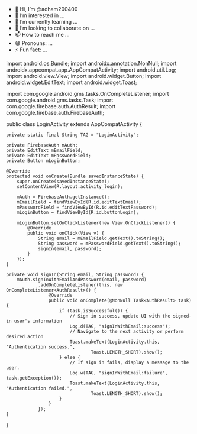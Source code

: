 - 👋 Hi, I’m @adham200400
- 👀 I’m interested in ...
- 🌱 I’m currently learning ...
- 💞️ I’m looking to collaborate on ...
- 📫 How to reach me ...
- 😄 Pronouns: ...
- ⚡ Fun fact: ...

<!---
adham200400/adham200400 is a ✨ special ✨ repository because its `README.md` (this file) appears on your GitHub profile.
You can click the Preview link to take a look at your changes.
--->
import android.os.Bundle;
import androidx.annotation.NonNull;
import androidx.appcompat.app.AppCompatActivity;
import android.util.Log;
import android.view.View;
import android.widget.Button;
import android.widget.EditText;
import android.widget.Toast;

import com.google.android.gms.tasks.OnCompleteListener;
import com.google.android.gms.tasks.Task;
import com.google.firebase.auth.AuthResult;
import com.google.firebase.auth.FirebaseAuth;

public class LoginActivity extends AppCompatActivity {

    private static final String TAG = "LoginActivity";

    private FirebaseAuth mAuth;
    private EditText mEmailField;
    private EditText mPasswordField;
    private Button mLoginButton;

    @Override
    protected void onCreate(Bundle savedInstanceState) {
        super.onCreate(savedInstanceState);
        setContentView(R.layout.activity_login);

        mAuth = FirebaseAuth.getInstance();
        mEmailField = findViewById(R.id.editTextEmail);
        mPasswordField = findViewById(R.id.editTextPassword);
        mLoginButton = findViewById(R.id.buttonLogin);

        mLoginButton.setOnClickListener(new View.OnClickListener() {
            @Override
            public void onClick(View v) {
                String email = mEmailField.getText().toString();
                String password = mPasswordField.getText().toString();
                signIn(email, password);
            }
        });
    }

    private void signIn(String email, String password) {
        mAuth.signInWithEmailAndPassword(email, password)
                .addOnCompleteListener(this, new OnCompleteListener<AuthResult>() {
                    @Override
                    public void onComplete(@NonNull Task<AuthResult> task) {
                        if (task.isSuccessful()) {
                            // Sign in success, update UI with the signed-in user's information
                            Log.d(TAG, "signInWithEmail:success");
                            // Navigate to the next activity or perform desired action
                            Toast.makeText(LoginActivity.this, "Authentication success.",
                                    Toast.LENGTH_SHORT).show();
                        } else {
                            // If sign in fails, display a message to the user.
                            Log.w(TAG, "signInWithEmail:failure", task.getException());
                            Toast.makeText(LoginActivity.this, "Authentication failed.",
                                    Toast.LENGTH_SHORT).show();
                        }
                    }
                });
    }
}

